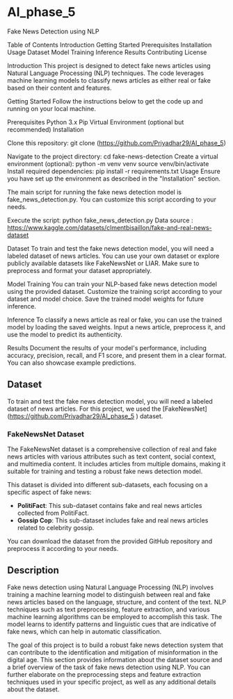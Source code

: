 # AI_phase_5
Fake News Detection using NLP

Table of Contents
Introduction
Getting Started
Prerequisites
Installation
Usage
Dataset
Model Training
Inference
Results
Contributing
License

Introduction
This project is designed to detect fake news articles using Natural Language Processing (NLP) techniques. The code leverages machine learning models to classify news articles as either real or fake based on their content and features.

Getting Started
Follow the instructions below to get the code up and running on your local machine.

Prerequisites
Python 3.x
Pip
Virtual Environment (optional but recommended)
Installation

Clone this repository:
git clone (https://github.com/Priyadhar29/AI_phase_5)

Navigate to the project directory:
cd fake-news-detection
Create a virtual environment (optional):
python -m venv venv
source venv/bin/activate
Install required dependencies:
pip install -r requirements.txt
Usage
Ensure you have set up the environment as described in the "Installation" section.

The main script for running the fake news detection model is fake_news_detection.py. You can customize this script according to your needs.

Execute the script:
python fake_news_detection.py
Data source :
https://www.kaggle.com/datasets/clmentbisaillon/fake-and-real-news-dataset

Dataset
To train and test the fake news detection model, you will need a labeled dataset of news articles. You can use your own dataset or explore publicly available datasets like FakeNewsNet or LIAR. Make sure to preprocess and format your dataset appropriately.

Model Training
You can train your NLP-based fake news detection model using the provided dataset. Customize the training script according to your dataset and model choice.
Save the trained model weights for future inference.

Inference
To classify a news article as real or fake, you can use the trained model by loading the saved weights.
Input a news article, preprocess it, and use the model to predict its authenticity.

Results
Document the results of your model's performance, including accuracy, precision, recall, and F1 score, and present them in a clear format. You can also showcase example predictions. 

## Dataset
To train and test the fake news detection model, you will need a labeled dataset of news articles. For this project, we used the [FakeNewsNet] (https://github.com/Priyadhar29/AI_phase_5 ) dataset. 

### FakeNewsNet Dataset
The FakeNewsNet dataset is a comprehensive collection of real and fake news articles with various attributes such as text content, social context, and multimedia content. It includes articles from multiple domains, making it suitable for training and testing a robust fake news detection model.

This dataset is divided into different sub-datasets, each focusing on a specific aspect of fake news:

- **PolitiFact**: This sub-dataset contains fake and real news articles collected from PolitiFact.
- **Gossip Cop**: This sub-dataset includes fake and real news articles related to celebrity gossip.

You can download the dataset from the provided GitHub repository and preprocess it according to your needs.

## Description
Fake news detection using Natural Language Processing (NLP) involves training a machine learning model to distinguish between real and fake news articles based on the language, structure, and content of the text. NLP techniques such as text preprocessing, feature extraction, and various machine learning algorithms can be employed to accomplish this task. The model learns to identify patterns and linguistic cues that are indicative of fake news, which can help in automatic classification.

The goal of this project is to build a robust fake news detection system that can contribute to the identification and mitigation of misinformation in the digital age.
This section provides information about the dataset source and a brief overview of the task of fake news detection using NLP. You can further elaborate on the preprocessing steps and feature extraction techniques used in your specific project, as well as any additional details about the dataset.
